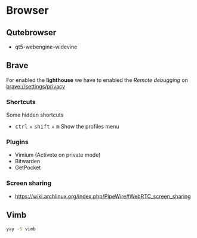 # Browser

## Qutebrowser

- qt5-webengine-widevine

## Brave

For enabled the **lighthouse** we have to enabled the
_Remote debugging_ on [brave://settings/privacy](brave://settings/privacy)

### Shortcuts

Some hidden shortcuts

- <kbd>ctrl</kbd> + <kbd>shift</kbd> + <kbd>m</kbd> Show the profiles menu

### Plugins

- Vimium (Activete on private mode)
- Bitwarden
- GetPocket

### Screen sharing

- https://wiki.archlinux.org/index.php/PipeWire#WebRTC_screen_sharing

## Vimb

```sh
yay -S vimb
```
